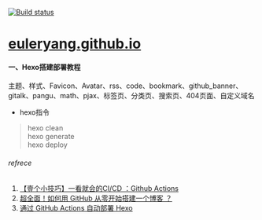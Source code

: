 [![Build status](https://github.com/euleryang/euleryang.github.io/workflows/Hexo%20deployer%20push/badge.svg)]()

# [euleryang.github.io](https://euleryang.github.io/)
#### 一、Hexo搭建部署教程
主题、样式、Favicon、Avatar、rss、code、bookmark、github_banner、gitalk、pangu、math、pjax、标签页、分类页、搜索页、404页面、自定义域名

* hexo指令  
>hexo clean  
>hexo generate  
>hexo deploy  

###### refrece
1. [【壹个小技巧】一看就会的CI/CD ：Github Actions](https://mp.weixin.qq.com/s/naj_SAaoaVESlxYSn4sv7w)  
1. [超全面！如何用 GitHub 从零开始搭建一个博客 ？](https://mp.weixin.qq.com/s/3li0n8REcU1DviwWiEYw_A)  
1. [通过 GitHub Actions 自动部署 Hexo](https://gythialy.github.io/deploy-hexo-to-github-pages-via-github-actions/)  
